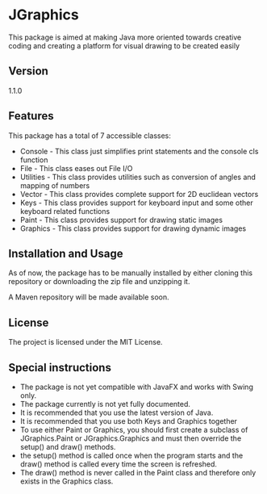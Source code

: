 # JGraphics

This package is aimed at making Java more oriented towards creative coding and creating a platform for visual drawing to be created easily

## Version
1.1.0
## Features
This package has a total of 7 accessible classes:
<ul>
<li>Console - This class just simplifies print statements and the console cls function
<li>File - This class eases out File I/O
<li>Utilities -  This class provides utilities such as conversion of angles and mapping of numbers
<li>Vector -  This class provides complete support for 2D euclidean vectors
<li>Keys - This class provides support for keyboard input and some other keyboard related functions
<li>Paint - This class provides support for drawing static images
<li>Graphics - This class provides support for drawing dynamic images
</ul>

## Installation and Usage
As of now, the package has to be manually installed by either cloning this repository or downloading the zip file and unzipping it.

A Maven repository will be made available soon.

## License
The project is licensed under the MIT License.

## Special instructions 
<ul>
<li>The package is not yet compatible with JavaFX and works with Swing only.
<li>The package currently is not yet fully documented.
<li>It is recommended that you use the latest version of Java.
<li>It is recommended that you use both Keys and Graphics together
<li>To use either Paint or Graphics, you should first create a subclass of JGraphics.Paint or JGraphics.Graphics 
    and must then override the setup() and draw() methods.
<li>the setup() method is called once when the program starts and the draw() method is called every time the screen is refreshed.
<li>The draw() method is never called in the Paint class and therefore only exists in the Graphics class.
</ul>
